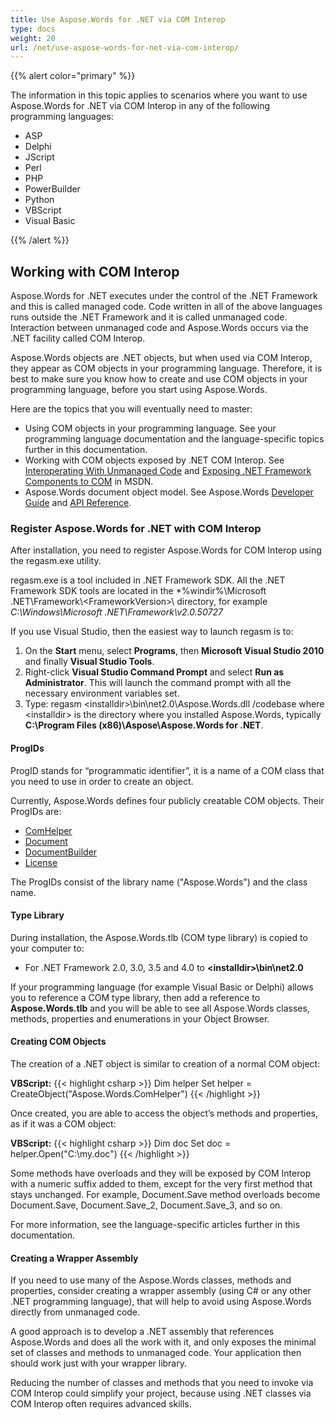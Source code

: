 ```yaml
---
title: Use Aspose.Words for .NET via COM Interop
type: docs
weight: 20
url: /net/use-aspose-words-for-net-via-com-interop/
---
```


{{% alert color="primary" %}} 

The information in this topic applies to scenarios where you want to use Aspose.Words for .NET via COM Interop in any of the following programming languages: 

- ASP
- Delphi
- JScript
- Perl
- PHP
- PowerBuilder
- Python
- VBScript
- Visual Basic

{{% /alert %}} 

## Working with COM Interop

Aspose.Words for .NET executes under the control of the .NET Framework and this is called managed code. Code written in all of the above languages runs outside the .NET Framework and it is called unmanaged code. Interaction between unmanaged code and Aspose.Words occurs via the .NET facility called COM Interop.

Aspose.Words objects are .NET objects, but when used via COM Interop, they appear as COM objects in your programming language. Therefore, it is best to make sure you know how to create and use COM objects in your programming language, before you start using Aspose.Words.

Here are the topics that you will eventually need to master: 

- Using COM objects in your programming language. See your programming language documentation and the language-specific topics further in this documentation.
- Working with COM objects exposed by .NET COM Interop. See [Interoperating With Unmanaged Code](http://msdn.microsoft.com/en-us/library/sd10k43k.aspx) and [Exposing .NET Framework Components to COM](http://msdn.microsoft.com/en-us/library/zsfww439%28v=vs.110%29.aspx) in MSDN.
- Aspose.Words document object model. See Aspose.Words [Developer Guide](https://docs.aspose.com/words/net/developer-guide/) and [API Reference](https://apireference.aspose.com/words/net).

### Register Aspose.Words for .NET with COM Interop

After installation, you need to register Aspose.Words for COM Interop using the regasm.exe utility.

regasm.exe is a tool included in .NET Framework SDK. All the .NET Framework SDK tools are located in the *%windir%\Microsoft .NET\Framework&#92;&lt;FrameworkVersion&gt;\ directory, for example *C:\Windows\Microsoft .NET\Framework\v2.0.50727* 

If you use Visual Studio, then the easiest way to launch regasm is to:

1. On the **Start** menu, select **Programs**, then **Microsoft Visual Studio 2010** and finally **Visual Studio Tools**.
1. Right-click **Visual Studio Command Prompt** and select **Run as Administrator**.
   This will launch the command prompt with all the necessary environment variables set.
1. Type: regasm &lt;installdir&gt;\bin\net2.0\Aspose.Words.dll /codebase
   where &lt;installdir&gt; is the directory where you installed Aspose.Words, typically **C:\Program Files (x86)\Aspose\Aspose.Words for .NET**. 

#### ProgIDs

ProgID stands for “programmatic identifier”, it is a name of a COM class that you need to use in order to create an object. 

Currently, Aspose.Words defines four publicly creatable COM objects. Their ProgIDs are: 

- [ComHelper](https://apireference.aspose.com/words/net/aspose.words/comhelper)
- [Document](https://apireference.aspose.com/words/net/aspose.words/document)
- [DocumentBuilder](https://apireference.aspose.com/words/net/aspose.words/documentbuilder)
- [License](https://apireference.aspose.com/words/net/aspose.words/license)

The ProgIDs consist of the library name ("Aspose.Words") and the class name. 

#### Type Library

During installation, the Aspose.Words.tlb (COM type library) is copied to your computer to:

- For .NET Framework 2.0, 3.0, 3.5 and 4.0 to **&lt;installdir&gt;\bin\net2.0**

If your programming language (for example Visual Basic or Delphi) allows you to reference a COM type library, then add a reference to **Aspose.Words.tlb** and you will be able to see all Aspose.Words classes, methods, properties and enumerations in your Object Browser. 

#### Creating COM Objects

The creation of a .NET object is similar to creation of a normal COM object:

**VBScript:**
{{< highlight csharp >}}
Dim helper
Set helper = CreateObject("Aspose.Words.ComHelper")
{{< /highlight >}}

Once created, you are able to access the object’s methods and properties, as if it was a COM object:

**VBScript:**
{{< highlight csharp >}}
Dim doc
Set doc = helper.Open("C:\my.doc")
{{< /highlight >}}

Some methods have overloads and they will be exposed by COM Interop with a numeric suffix added to them, except for the very first method that stays unchanged. For example, Document.Save method overloads become Document.Save, Document.Save_2, Document.Save_3, and so on. 

For more information, see the language-specific articles further in this documentation. 

#### Creating a Wrapper Assembly

If you need to use many of the Aspose.Words classes, methods and properties, consider creating a wrapper assembly (using C# or any other .NET programming language), that will help to avoid using Aspose.Words directly from unmanaged code.

A good approach is to develop a .NET assembly that references Aspose.Words and does all the work with it, and only exposes the minimal set of classes and methods to unmanaged code. Your application then should work just with your wrapper library. 

Reducing the number of classes and methods that you need to invoke via COM Interop could simplify your project, because using .NET classes via COM Interop often requires advanced skills. 
